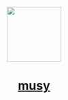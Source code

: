 <p align="center">
  <a href="https://musy.one">
    <picture>
      <img src="https://musy.one/musylogo.png" height="128" />
    </picture>
    <h1 align="center">musy</h1>
  </a>
</p>
